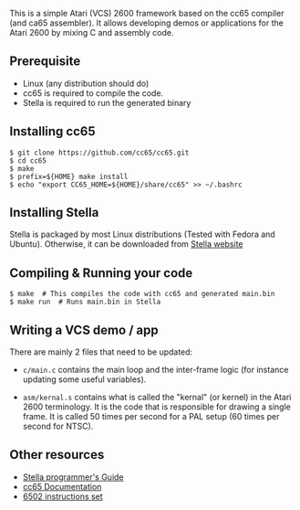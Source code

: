 This is a simple Atari (VCS) 2600 framework based on the cc65 compiler
(and ca65 assembler). It allows developing demos or applications for
the Atari 2600 by mixing C and assembly code.

Prerequisite
------------

* Linux (any distribution should do)
* cc65 is required to compile the code.
* Stella is required to run the generated binary

Installing cc65
---------------

    $ git clone https://github.com/cc65/cc65.git
    $ cd cc65
    $ make
    $ prefix=${HOME} make install
    $ echo "export CC65_HOME=${HOME}/share/cc65" >> ~/.bashrc

Installing Stella
-----------------

Stella is packaged by most Linux distributions (Tested with Fedora and
Ubuntu). Otherwise, it can be downloaded from [Stella website][4]

Compiling & Running your code
-----------------------------

    $ make  # This compiles the code with cc65 and generated main.bin
    $ make run  # Runs main.bin in Stella

Writing a VCS demo / app
------------------------

There are mainly 2 files that need to be updated:

* `c/main.c` contains the main loop and the inter-frame logic (for
  instance updating some useful variables).

* `asm/kernal.s` contains what is called the "kernal" (or kernel) in
  the Atari 2600 terminology. It is the code that is responsible for
  drawing a single frame. It is called 50 times per second for a PAL
  setup (60 times per second for NTSC).

Other resources
---------------

* [Stella programmer's Guide][1]
* [cc65 Documentation][2]
* [6502 instructions set][3]

[1]: http://atarihq.com/danb/files/stella.pdf
[2]: http://cc65.github.io/doc/
[3]: http://www.6502.org/tutorials/6502opcodes.html
[4]: https://stella-emu.github.io/
